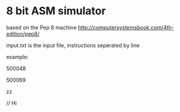 # 8 bit ASM simulator

based on the Pep 8 machine http://computersystemsbook.com/4th-edition/pep8/

input.txt is the input file,
instructions seperated by line

example:

500048

500069

zz

// Hi
